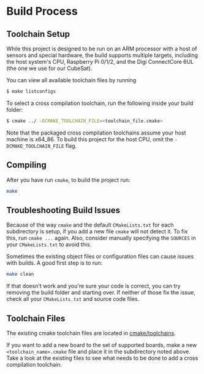 # Build Process

## Toolchain Setup

While this project is designed to be run on an ARM processor with a host of
sensors and special hardware, the build supports multiple targets, including the
host system's CPU, Raspberry Pi 0/1/2, and the Digi ConnectCore 6UL (the one we
use for our CubeSat).

You can view all available toolchain files by running

```sh
$ make listconfigs
```

To select a cross compilation toolchain, run the following inside your build
folder:

```sh
$ cmake ../ -DCMAKE_TOOLCHAIN_FILE=<toolchain_file.cmake>
```

Note that the packaged cross compilation toolchains assume your host machine is
x64_86. To build this project for the host CPU, omit the
`-DCMAKE_TOOLCHAIN_FILE` flag.

## Compiling

After you have run `cmake`, to build the project run:

```sh
make
```

## Troubleshooting Build Issues

Because of the way `cmake` and the default `CMakeLists.txt` for each
subdirectory is setup, if you add a new file `cmake` will not detect it. To fix
this, run `cmake ...` again. Also, consider manually specifying the `SOURCES` in
your `CMakeLists.txt` to avoid this.

Sometimes the existing object files or configuration files can cause issues with
builds. A good first step is to run:

```sh
make clean
```

If that doesn't work and you're sure your code is correct, you can try removing
the build folder and starting over. If neither of those fix the issue, check all
your `CMakeLists.txt` and source code files.

## Toolchain Files

The existing cmake toolchain files are located in
[cmake/toolchains](cmake/toolchains).

If you want to add a new board to the set of supported boards, make a new
`<toolchain_name>.cmake` file and place it in the subdirectory noted above. Take
a look at the existing files to see what needs to be done to add a cross
compilation toolchain.
